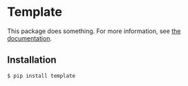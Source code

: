 # Template

This package does something.
For more information, see [the documentation][1].


## Installation

```shell
$ pip install template
```


  [1]: https://a-link-to-the-library-s-documentation.readthedocs.io/
